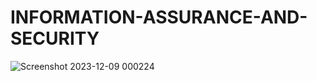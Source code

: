 # INFORMATION-ASSURANCE-AND-SECURITY

![Screenshot 2023-12-09 000224](https://github.com/ha-zee/INFORMATION-ASSURANCE-AND-SECURITY/assets/146160055/ea355b6a-5bac-4785-99b1-9befc72f6ce1)

